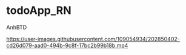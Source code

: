 ﻿# todoApp_RN
 
 AnhBTD



https://user-images.githubusercontent.com/109054934/202850402-cd26d079-aad0-494b-9c8f-17bc2b99b18b.mp4





